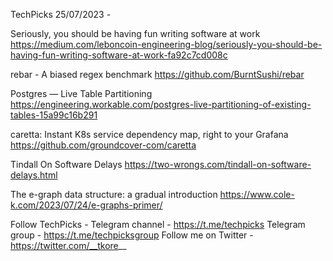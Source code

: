 TechPicks 25/07/2023 -

Seriously, you should be having fun writing software at work
https://medium.com/leboncoin-engineering-blog/seriously-you-should-be-having-fun-writing-software-at-work-fa92c7cd008c

rebar - A biased regex benchmark
https://github.com/BurntSushi/rebar

Postgres — Live Table Partitioning
https://engineering.workable.com/postgres-live-partitioning-of-existing-tables-15a99c16b291

caretta: Instant K8s service dependency map, right to your Grafana
https://github.com/groundcover-com/caretta

Tindall On Software Delays
https://two-wrongs.com/tindall-on-software-delays.html

The e-graph data structure: a gradual introduction
https://www.cole-k.com/2023/07/24/e-graphs-primer/

Follow TechPicks -
Telegram channel - https://t.me/techpicks
Telegram group - https://t.me/techpicksgroup
Follow me on Twitter - https://twitter.com/__tkore__